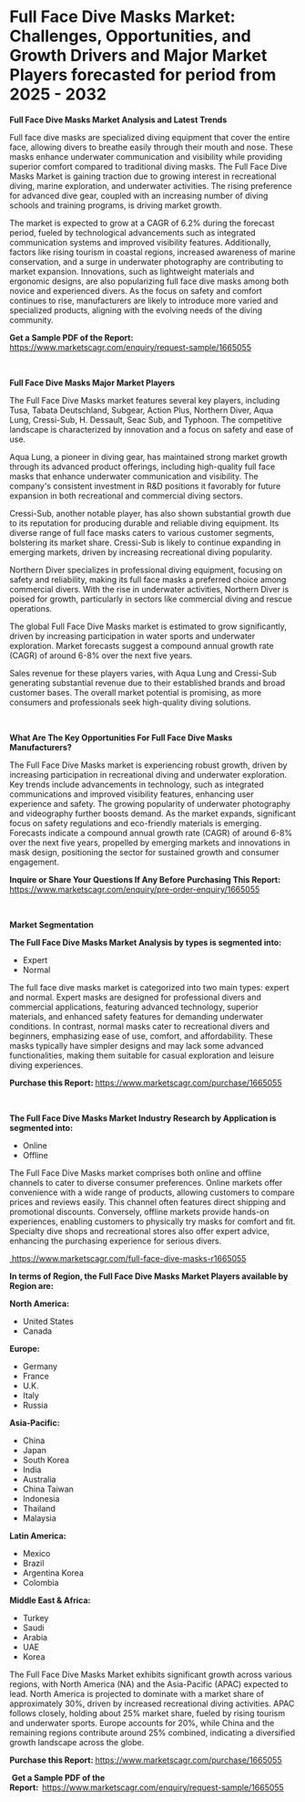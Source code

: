 <p><h1>Full Face Dive Masks Market: Challenges, Opportunities, and Growth Drivers and Major Market Players forecasted for period from 2025 - 2032</h1></p><p><strong>Full Face Dive Masks Market Analysis and Latest Trends</strong></p>
<p><p>Full face dive masks are specialized diving equipment that cover the entire face, allowing divers to breathe easily through their mouth and nose. These masks enhance underwater communication and visibility while providing superior comfort compared to traditional diving masks. The Full Face Dive Masks Market is gaining traction due to growing interest in recreational diving, marine exploration, and underwater activities. The rising preference for advanced dive gear, coupled with an increasing number of diving schools and training programs, is driving market growth.</p><p>The market is expected to grow at a CAGR of 6.2% during the forecast period, fueled by technological advancements such as integrated communication systems and improved visibility features. Additionally, factors like rising tourism in coastal regions, increased awareness of marine conservation, and a surge in underwater photography are contributing to market expansion. Innovations, such as lightweight materials and ergonomic designs, are also popularizing full face dive masks among both novice and experienced divers. As the focus on safety and comfort continues to rise, manufacturers are likely to introduce more varied and specialized products, aligning with the evolving needs of the diving community.</p></p>
<p><strong>Get a Sample PDF of the Report:&nbsp;</strong> <a href="https://www.marketscagr.com/enquiry/request-sample/1665055?utm_campaign=3012&utm_medium=2&utm_source=Github&utm_content=ia&utm_term=18042025&utm_id=full-face-dive-masks">https://www.marketscagr.com/enquiry/request-sample/1665055</a></p>
<p>&nbsp;</p>
<p><strong>Full Face Dive Masks Major Market Players</strong></p>
<p><p>The Full Face Dive Masks market features several key players, including Tusa, Tabata Deutschland, Subgear, Action Plus, Northern Diver, Aqua Lung, Cressi-Sub, H. Dessault, Seac Sub, and Typhoon. The competitive landscape is characterized by innovation and a focus on safety and ease of use.</p><p>Aqua Lung, a pioneer in diving gear, has maintained strong market growth through its advanced product offerings, including high-quality full face masks that enhance underwater communication and visibility. The company's consistent investment in R&D positions it favorably for future expansion in both recreational and commercial diving sectors.</p><p>Cressi-Sub, another notable player, has also shown substantial growth due to its reputation for producing durable and reliable diving equipment. Its diverse range of full face masks caters to various customer segments, bolstering its market share. Cressi-Sub is likely to continue expanding in emerging markets, driven by increasing recreational diving popularity.</p><p>Northern Diver specializes in professional diving equipment, focusing on safety and reliability, making its full face masks a preferred choice among commercial divers. With the rise in underwater activities, Northern Diver is poised for growth, particularly in sectors like commercial diving and rescue operations.</p><p>The global Full Face Dive Masks market is estimated to grow significantly, driven by increasing participation in water sports and underwater exploration. Market forecasts suggest a compound annual growth rate (CAGR) of around 6-8% over the next five years.</p><p>Sales revenue for these players varies, with Aqua Lung and Cressi-Sub generating substantial revenue due to their established brands and broad customer bases. The overall market potential is promising, as more consumers and professionals seek high-quality diving solutions.</p></p>
<p>&nbsp;</p>
<p><strong>What Are The Key Opportunities For Full Face Dive Masks Manufacturers?</strong></p>
<p><p>The Full Face Dive Masks market is experiencing robust growth, driven by increasing participation in recreational diving and underwater exploration. Key trends include advancements in technology, such as integrated communications and improved visibility features, enhancing user experience and safety. The growing popularity of underwater photography and videography further boosts demand. As the market expands, significant focus on safety regulations and eco-friendly materials is emerging. Forecasts indicate a compound annual growth rate (CAGR) of around 6-8% over the next five years, propelled by emerging markets and innovations in mask design, positioning the sector for sustained growth and consumer engagement.</p></p>
<p><strong>Inquire or Share Your Questions If Any Before Purchasing This Report:</strong> <a href="https://www.marketscagr.com/enquiry/pre-order-enquiry/1665055?utm_campaign=3012&utm_medium=2&utm_source=Github&utm_content=ia&utm_term=18042025&utm_id=full-face-dive-masks">https://www.marketscagr.com/enquiry/pre-order-enquiry/1665055</a></p>
<p>&nbsp;</p>
<p><strong>Market Segmentation</strong></p>
<p><strong>The Full Face Dive Masks Market Analysis by types is segmented into:</strong></p>
<p><ul><li>Expert</li><li>Normal</li></ul></p>
<p><p>The full face dive masks market is categorized into two main types: expert and normal. Expert masks are designed for professional divers and commercial applications, featuring advanced technology, superior materials, and enhanced safety features for demanding underwater conditions. In contrast, normal masks cater to recreational divers and beginners, emphasizing ease of use, comfort, and affordability. These masks typically have simpler designs and may lack some advanced functionalities, making them suitable for casual exploration and leisure diving experiences.</p></p>
<p><strong>Purchase this Report:&nbsp;</strong><a href="https://www.marketscagr.com/purchase/1665055?utm_campaign=3012&utm_medium=2&utm_source=Github&utm_content=ia&utm_term=18042025&utm_id=full-face-dive-masks">https://www.marketscagr.com/purchase/1665055</a></p>
<p>&nbsp;</p>
<p><strong>The Full Face Dive Masks Market Industry Research by Application is segmented into:</strong></p>
<p><ul><li>Online</li><li>Offline</li></ul></p>
<p><p>The Full Face Dive Masks market comprises both online and offline channels to cater to diverse consumer preferences. Online markets offer convenience with a wide range of products, allowing customers to compare prices and reviews easily. This channel often features direct shipping and promotional discounts. Conversely, offline markets provide hands-on experiences, enabling customers to physically try masks for comfort and fit. Specialty dive shops and recreational stores also offer expert advice, enhancing the purchasing experience for serious divers.</p></p>
<p><a href="https://www.marketscagr.com/full-face-dive-masks-r1665055?utm_campaign=3012&utm_medium=2&utm_source=Github&utm_content=ia&utm_term=18042025&utm_id=full-face-dive-masks">&nbsp;https://www.marketscagr.com/full-face-dive-masks-r1665055</a></p>
<p><strong>In terms of Region, the Full Face Dive Masks Market Players available by Region are:</strong></p>
<p>
    <p> <strong> North America: </strong>
        <ul>
            <li>United States</li>
            <li>Canada</li>
        </ul>
        </p> 
    <p> <strong> Europe: </strong>
        <ul>
            <li>Germany</li>
            <li>France</li>
            <li>U.K.</li>
            <li>Italy</li>
            <li>Russia</li>
        </ul>
        </p> 
    <p> <strong> Asia-Pacific: </strong>
        <ul>
            <li>China</li>
            <li>Japan</li>
            <li>South Korea</li>
            <li>India</li>
            <li>Australia</li>
            <li>China Taiwan</li>
            <li>Indonesia</li>
            <li>Thailand</li>
            <li>Malaysia</li>
        </ul>
        </p> 
    <p> <strong> Latin America: </strong>
        <ul>
            <li>Mexico</li>
            <li>Brazil</li>
            <li>Argentina Korea</li>
            <li>Colombia</li>
        </ul>
        </p> 
    <p> <strong> Middle East & Africa: </strong>
        <ul>
            <li>Turkey</li>
            <li>Saudi</li>
            <li>Arabia</li>
            <li>UAE</li>
            <li>Korea</li>
        </ul>
    </p>
    </p>
<p><p>The Full Face Dive Masks Market exhibits significant growth across various regions, with North America (NA) and the Asia-Pacific (APAC) expected to lead. North America is projected to dominate with a market share of approximately 30%, driven by increased recreational diving activities. APAC follows closely, holding about 25% market share, fueled by rising tourism and underwater sports. Europe accounts for 20%, while China and the remaining regions contribute around 25% combined, indicating a diversified growth landscape across the globe.</p></p>
<p><strong>Purchase this Report: </strong><a href="https://www.marketscagr.com/purchase/1665055?utm_campaign=3012&utm_medium=2&utm_source=Github&utm_content=ia&utm_term=18042025&utm_id=full-face-dive-masks">https://www.marketscagr.com/purchase/1665055</a></p>
<p>&nbsp;<strong>Get a Sample PDF of the Report:&nbsp;&nbsp;</strong><a href="https://www.marketscagr.com/enquiry/request-sample/1665055?utm_campaign=3012&utm_medium=2&utm_source=Github&utm_content=ia&utm_term=18042025&utm_id=full-face-dive-masks">https://www.marketscagr.com/enquiry/request-sample/1665055</a></p>
<p><strong></strong></p>
<p><p></p><p></p><p></p></p>